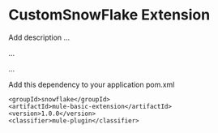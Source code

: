 # CustomSnowFlake Extension

Add description ...


...


...


Add this dependency to your application pom.xml

```
<groupId>snowflake</groupId>
<artifactId>mule-basic-extension</artifactId>
<version>1.0.0</version>
<classifier>mule-plugin</classifier>
```
